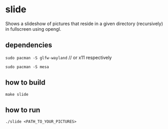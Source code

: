 # slide

Shows a slideshow of pictures that reside in a given directory (recursively) in fullscreen using opengl. 

## dependencies

`sudo pacman -S glfw-wayland` // or x11 respectively

`sudo pacman -S mesa`

## how to build

`make slide`

## how to run

`./slide <PATH_TO_YOUR_PICTURES>`
